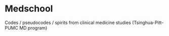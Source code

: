 # Medschool
Codes / pseudocodes / spirits from clinical medicine studies (Tsinghua-Pitt-PUMC MD program)
